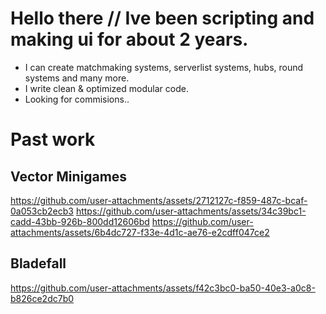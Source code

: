 # Hello there // Ive been scripting and making ui for about 2 years.

- I can create matchmaking systems, serverlist systems, hubs, round systems and many more.
- I write clean & optimized modular code.
- Looking for commisions..

# Past work

## Vector Minigames

https://github.com/user-attachments/assets/2712127c-f859-487c-bcaf-0a053cb2ecb3
https://github.com/user-attachments/assets/34c39bc1-cadd-43bb-926b-800dd12606bd
https://github.com/user-attachments/assets/6b4dc727-f33e-4d1c-ae76-e2cdff047ce2

## Bladefall

https://github.com/user-attachments/assets/f42c3bc0-ba50-40e3-a0c8-b826ce2dc7b0
